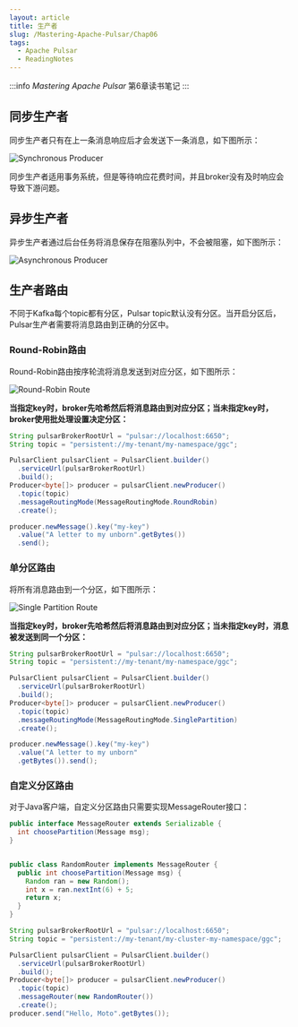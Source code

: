 ```yaml
---
layout: article
title: 生产者
slug: /Mastering-Apache-Pulsar/Chap06
tags:
  - Apache Pulsar
  - ReadingNotes
---
```


:::info
*Mastering Apache Pulsar* 第6章读书笔记
:::

## 同步生产者

同步生产者只有在上一条消息响应后才会发送下一条消息，如下图所示：

![Synchronous Producer](/img/doc/Master-Apache-Pulsar/chap06/synchronous-producer.png)

同步生产者适用事务系统，但是等待响应花费时间，并且broker没有及时响应会导致下游问题。

## 异步生产者

异步生产者通过后台任务将消息保存在阻塞队列中，不会被阻塞，如下图所示：

![Asynchronous Producer](/img/doc/Master-Apache-Pulsar/chap06/asynchronous-producer.png)

## 生产者路由

不同于Kafka每个topic都有分区，Pulsar topic默认没有分区。当开启分区后，Pulsar生产者需要将消息路由到正确的分区中。

### Round-Robin路由

Round-Robin路由按序轮流将消息发送到对应分区，如下图所示：

![Round-Robin Route](/img/doc/Master-Apache-Pulsar/chap06/round-robin-route.png)

**当指定key时，broker先哈希然后将消息路由到对应分区；当未指定key时，broker使用批处理设置决定分区：**

```java
String pulsarBrokerRootUrl = "pulsar://localhost:6650";
String topic = "persistent://my-tenant/my-namespace/ggc";

PulsarClient pulsarClient = PulsarClient.builder()
  .serviceUrl(pulsarBrokerRootUrl)
  .build();
Producer<byte[]> producer = pulsarClient.newProducer()
  .topic(topic)
  .messageRoutingMode(MessageRoutingMode.RoundRobin)
  .create();

producer.newMessage().key("my-key")
  .value("A letter to my unborn".getBytes())
  .send();
```

### 单分区路由

将所有消息路由到一个分区，如下图所示：

![Single Partition Route](/img/doc/Master-Apache-Pulsar/chap06/single-partitioned-route.png)

**当指定key时，broker先哈希然后将消息路由到对应分区；当未指定key时，消息被发送到同一个分区：**

```java
String pulsarBrokerRootUrl = "pulsar://localhost:6650";
String topic = "persistent://my-tenant/my-namespace/ggc";

PulsarClient pulsarClient = PulsarClient.builder()
  .serviceUrl(pulsarBrokerRootUrl)
  .build();
Producer<byte[]> producer = pulsarClient.newProducer()
  .topic(topic)
  .messageRoutingMode(MessageRoutingMode.SinglePartition)
  .create();

producer.newMessage().key("my-key")
  .value("A letter to my unborn"
  .getBytes()).send();
```

### 自定义分区路由

对于Java客户端，自定义分区路由只需要实现MessageRouter接口：

```java
public interface MessageRouter extends Serializable {
  int choosePartition(Message msg);
}


public class RandomRouter implements MessageRouter {
  public int choosePartition(Message msg) {
    Random ran = new Random(); 
    int x = ran.nextInt(6) + 5;
    return x;
  }
}

String pulsarBrokerRootUrl = "pulsar://localhost:6650";
String topic = "persistent://my-tenant/my-cluster-my-namespace/ggc";

PulsarClient pulsarClient = PulsarClient.builder()
  .serviceUrl(pulsarBrokerRootUrl)
  .build();
Producer<byte[]> producer = pulsarClient.newProducer()
  .topic(topic)
  .messageRouter(new RandomRouter())
  .create();
producer.send("Hello, Moto".getBytes());
```
